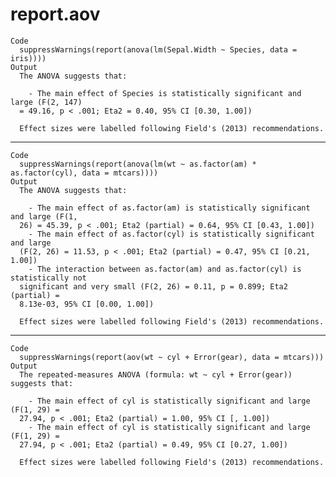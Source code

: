 # report.aov

    Code
      suppressWarnings(report(anova(lm(Sepal.Width ~ Species, data = iris))))
    Output
      The ANOVA suggests that:
      
        - The main effect of Species is statistically significant and large (F(2, 147)
      = 49.16, p < .001; Eta2 = 0.40, 95% CI [0.30, 1.00])
      
      Effect sizes were labelled following Field's (2013) recommendations.

---

    Code
      suppressWarnings(report(anova(lm(wt ~ as.factor(am) * as.factor(cyl), data = mtcars))))
    Output
      The ANOVA suggests that:
      
        - The main effect of as.factor(am) is statistically significant and large (F(1,
      26) = 45.39, p < .001; Eta2 (partial) = 0.64, 95% CI [0.43, 1.00])
        - The main effect of as.factor(cyl) is statistically significant and large
      (F(2, 26) = 11.53, p < .001; Eta2 (partial) = 0.47, 95% CI [0.21, 1.00])
        - The interaction between as.factor(am) and as.factor(cyl) is statistically not
      significant and very small (F(2, 26) = 0.11, p = 0.899; Eta2 (partial) =
      8.13e-03, 95% CI [0.00, 1.00])
      
      Effect sizes were labelled following Field's (2013) recommendations.

---

    Code
      suppressWarnings(report(aov(wt ~ cyl + Error(gear), data = mtcars)))
    Output
      The repeated-measures ANOVA (formula: wt ~ cyl + Error(gear)) suggests that:
      
        - The main effect of cyl is statistically significant and large (F(1, 29) =
      27.94, p < .001; Eta2 (partial) = 1.00, 95% CI [, 1.00])
        - The main effect of cyl is statistically significant and large (F(1, 29) =
      27.94, p < .001; Eta2 (partial) = 0.49, 95% CI [0.27, 1.00])
      
      Effect sizes were labelled following Field's (2013) recommendations.

